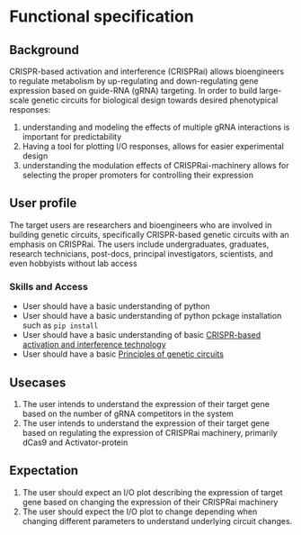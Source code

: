 # Functional specification

## Background
CRISPR-based activation and interference (CRISPRai) allows bioengineers to regulate metabolism by up-regulating and down-regulating gene expression based on guide-RNA (gRNA) targeting.
In order to build large-scale genetic circuits for biological design towards desired phenotypical responses:
1. understanding and modeling the effects of multiple gRNA interactions is important for predictability
2. Having a tool for plotting I/O responses, allows for easier experimental design
3. understanding the modulation effects of CRISPRai-machinery allows for selecting the proper promoters for controlling their expression

## User profile
The target users are researchers and bioengineers who are involved in building genetic circuits, specifically CRISPR-based genetic circuits with an emphasis on CRISPRai.
The users include undergraduates, graduates, research technicians, post-docs, principal investigators, scientists, and even hobbyists without lab access

### Skills and Access
- User should have a basic understanding of python
- User should have a basic understanding of python pckage installation such as `pip install`
- User should have a basic understanding of basic [CRISPR-based activation and interference technology](https://www.synthego.com/guide/crispr-methods/crispri-crispra)
- User should have a basic [Principles of genetic circuits](https://www.nature.com/articles/nmeth.2926)

## Usecases
1. The user intends to understand the expression of their target gene based on the number of gRNA competitors in the system
2. The user intends to understand the expression of their target gene based on regulating the expression of CRISPRai machinery, primarily dCas9 and Activator-protein

## Expectation
1. The user should expect an I/O plot describing the expression of target gene based on changing the expression of their CRISPRai machinery
2. The user should expect the I/O plot to change depending when changing different parameters to understand underlying circuit changes.

